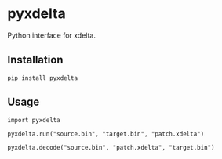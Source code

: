 # pyxdelta
Python interface for xdelta.

## Installation
`pip install pyxdelta`

## Usage
```
import pyxdelta

pyxdelta.run("source.bin", "target.bin", "patch.xdelta")

pyxdelta.decode("source.bin", "patch.xdelta", "target.bin")
```
